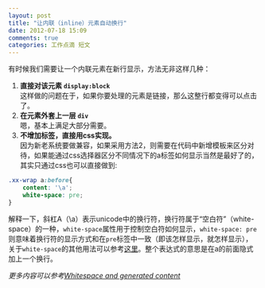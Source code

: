 ```yaml
---
layout: post
title: "让内联（inline）元素自动换行"
date: 2012-07-18 15:09
comments: true
categories: 工作点滴 短文
---
```

有时候我们需要让一个内联元素在新行显示，方法无非这样几种：

1. **直接对该元素 `display:block`**  
这样做的问题在于，如果你要处理的元素是链接，那么这整行都变得可以点击了。  
2. **在元素外套上一层 `div`**  
嗯，基本上满足大部分需要。
3. **不增加标签，直接用css实现。**  
因为新老系统要做兼容，如果采用方法2，则需要在代码中新增模板来区分对待，如果能通过css选择器区分不同情况下的a标签如何显示当然是最好了的，其实只通过css也可以直接做到:  
```css 
.xx-wrap a:before{
    content: '\a';
    white-space: pre;
}
```
解释一下，斜杠A（\a）表示unicode中的换行符，换行符属于“空白符”（white-space）的一种，`white-space`属性用于控制空白符如何显示，`white-space: pre`则意味着换行符的显示方式和在`pre`标签中一致（即该怎样显示，就怎样显示），关于`white-space`的其他用法可以参考[这里](http://www.w3school.com.cn/css/pr_text_white-space.asp)。整个表达式的意思是在a的前面隐式加上一个换行。

*更多内容可以参考[Whitespace and generated content](http://cheeaun.com/blog/2005/06/whitespace-and-generated-content)*